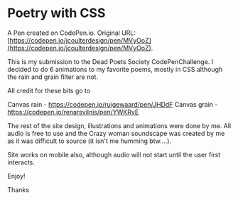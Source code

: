 # Poetry with CSS

A Pen created on CodePen.io. Original URL: [https://codepen.io/jcoulterdesign/pen/MVyOoZ](https://codepen.io/jcoulterdesign/pen/MVyOoZ).

This is my submission to the Dead Poets Society CodePenChallenge. I decided to do 6 animations to my favorite poems, mostly in CSS although the rain and grain filter are not. 

All credit for these bits go to

Canvas rain - https://codepen.io/ruigewaard/pen/JHDdF
Canvas grain - https://codepen.io/renarsvilnis/pen/YWKRvE

The rest of the site design, illustrations and animations were done by me. All audio is  free to use and the Crazy woman soundscape was created by me as it was difficult to source (it isn't me humming btw....).

Site works on mobile also, although audio will not start until the user first interacts. 

Enjoy!

Thanks
